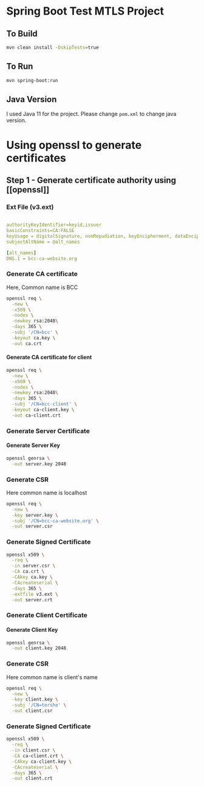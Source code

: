 # Spring Boot Test MTLS Project

## To Build

```bash
mvn clean install -DskipTests=true
```

## To Run

```bash
mvn spring-boot:run
```

## Java Version

I used Java 11 for the project. Please change `pom.xml` to change java version. 

# Using openssl to generate certificates

## Step 1 - Generate certificate authority using [[openssl]]

### Ext File (v3.ext)

```yaml

authorityKeyIdentifier=keyid,issuer
basicConstraints=CA:FALSE
keyUsage = digitalSignature, nonRepudiation, keyEncipherment, dataEncipherment
subjectAltName = @alt_names

[alt_names]
DNS.1 = bcc-ca-website.org


```


### Generate CA certificate

Here, Common name is BCC

```bash
openssl req \
  -new \
  -x509 \
  -nodes \
  -newkey rsa:2048\
  -days 365 \
  -subj '/CN=bcc' \
  -keyout ca.key \
  -out ca.crt
```

#### Generate CA certificate for client

```bash
openssl req \
  -new \
  -x509 \
  -nodes \
  -newkey rsa:2048\
  -days 365 \
  -subj '/CN=bcc-client' \
  -keyout ca-client.key \
  -out ca-client.crt
```

### Generate Server Certificate

#### Generate Server Key

```bash
openssl genrsa \
  -out server.key 2048
```

### Generate CSR

Here common name is localhost

```bash
openssl req \
  -new \
  -key server.key \
  -subj '/CN=bcc-ca-website.org' \
  -out server.csr
```

### Generate Signed Certificate

```bash
openssl x509 \
  -req \
  -in server.csr \
  -CA ca.crt \
  -CAkey ca.key \
  -CAcreateserial \
  -days 365 \
  -extfile v3.ext \
  -out server.crt
```

### Generate Client Certificate


#### Generate Client Key

```bash
openssl genrsa \
  -out client.key 2048
```

### Generate CSR

Here common name is client's name

```bash
openssl req \
  -new \
  -key client.key \
  -subj '/CN=torsho' \
  -out client.csr
```

### Generate Signed Certificate

```bash
openssl x509 \
  -req \
  -in client.csr \
  -CA ca-client.crt \
  -CAkey ca-client.key \
  -CAcreateserial \
  -days 365 \
  -out client.crt

